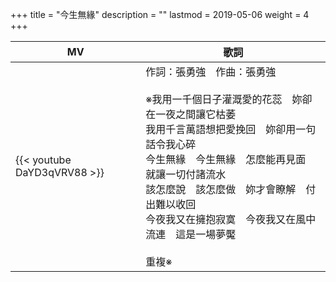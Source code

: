 +++
title = "今生無緣"
description = ""
lastmod = 2019-05-06
weight = 4
+++

MV  | 歌詞  
--------------|-------
{{< youtube DaYD3qVRV88 >}}|作詞：張勇強　作曲：張勇強<br/><br/>※我用一千個日子灌溉愛的花蕊　妳卻在一夜之間讓它枯萎<br/>我用千言萬語想把愛挽回　妳卻用一句話令我心碎<br/>今生無緣　今生無緣　怎麼能再見面　就讓一切付諸流水<br/>該怎麼說　該怎麼做　妳才會瞭解　付出難以收回<br/>今夜我又在擁抱寂寞　今夜我又在風中流連　這是一場夢魘  <br/><br/>重複※